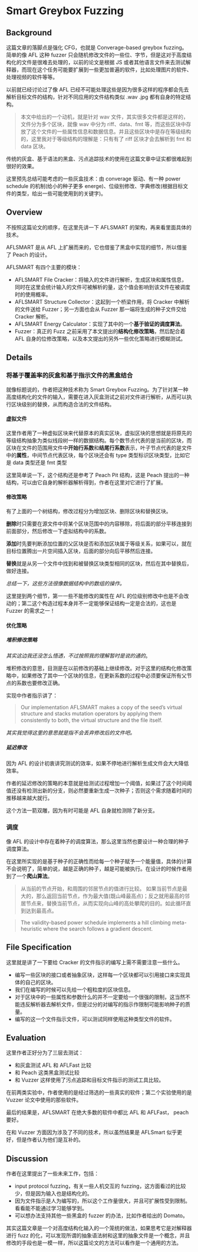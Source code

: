 # Smart Greybox Fuzzing

## Background

这篇文章的落脚点是强化 CFG，也就是 Converage-based greybox fuzzing。简单的像 AFL 这种 fuzzer 只会随机修改文件的一些位、字节，但是这对于高度结构化的文件是很难去处理的，以前的论文是根据 JS 或者其他语言文件来去测试解释器，而现在这个任务可能要扩展到一些更加普遍的软件，比如处理图片的软件、处理视频的软件等等。

以前就已经讨论过了像 AFL 已经不可能处理这些是因为很多这样的程序都会先去解析目标文件的结构，针对不同应用的文件结构类似 .wav .jpg 都有自身的特定结构。

> 本文中给出的一个动机，就是针对 wav 文件，其实很多文件都是这样的，文件分为多个区块，就像 wav 中分为 riff、data、fmt 等，而这些区块中存放了这个文件的一些属性信息和数据信息。并且这些区块中是存在等级结构的，这里我对于等级结构的理解是：只有有了 riff 区块才会去解析到 fmt 和 data 区块。

传统的灰盒、基于语法的黑盒、污点追踪技术的使用在这篇文章中证实都很难起到很好的效果。

这里预先总结可能考虑的一些灰盒技术：由 converage 驱动、有一种 power schedule 的机制(给小的种子更多 energe)、位级别修改、字典修改(根据目标文件的类型，给出一些可能使用到的关键字)。

## Overview

不按照这篇论文的顺序，在这里先讲一下 AFLSMART 的架构，再来看里面具体的技术。

AFLSMART 是从 AFL 上扩展而来的，它也借鉴了黑盒中实现的细节，所以借鉴了 Peach 的设计。

AFLSMART 有四个主要的模块：

* AFLSMART File Cracker：将输入的文件进行解析，生成区块和属性信息，同时在这里会统计输入的文件可被解析的量，这个值会影响到该文件在被调度时的使用概率。
* AFLSMART Structure Collector：这起到一个桥梁作用，将 Cracker 中解析的文件送给 Fuzzer；另一方面也会从 Fuzzer 那一端将生成的种子文件交给 Cracker 解析。
* AFLSMART Energy Calculator：实现了其中的一个**基于验证的调度算法**。
* Fuzzer：真正的 Fuzz 之前采用了本文提出的**结构化修改策略**，然后配合着 AFL 自身的位修改策略，以及本文提出的另外一些优化策略进行模糊测试。

## Details

### 将基于覆盖率的灰盒和基于指示文件的黑盒结合

就像标题说的，作者把这种技术称为 Smart Greybox Fuzzing。为了针对某一种高度结构化的文件的输入，需要在进入灰盒测试之前对文件进行解析，从而可以执行区块级别的替换，从而构造合法的文件结构。

#### 虚拟文件

这里作者用了一种虚拟区块来代替原本的真实区块，虚拟区块的思想就是将原先的等级结构抽象为类似线段树一样的数据结构。每个数节点代表的是当前的区块，而区块在文件的范围用文件中**开始行系数**和**结尾行系数**表示，叶子节点代表的是文件中的**属性**，中间节点代表区块，每个区块还会有 type 类型标识区块类型，比如它是 data 类型还是 fmt 类型

这里简单说一下，这个结构还是参考了 Peach Pit 结构，这是 Peach 提出的一种结构，可以由它自身的解析器解析得到，作者在这里对它进行了扩展。

#### 修改策略

有了上面的一个树结构，修改过程分为增加区块、删除区块和替换区块。

**删除**时只需要在源文件中将某个区块范围中的内容移除，将后面的部分平移连接到前面部分，然后修改一下虚拟结构中的系数。

**添加**时先要判断添加位置的父区块是否和添加区块属于等级关系，如果可以，就在目标位置腾出一片空间插入区块，后面的部分向后平移然后连接。

**替换**就是从另一个文件中找到和被替换区块类型相同的区块，然后在其中替换后，做好连接。

*总结一下，这些方法很像数据结构中的数组的操作。*

这里提到两个细节，第一一些不能修改的属性在 AFL 的位级别修改中也是不会改动的；第二这个构造过程本身并不一定能够保证结构一定是合法的，这也是 Fuzzer 的需求之一！

#### 优化策略

##### 堆积修改策略

*其实这边我还没怎么悟透，不过按照我的理解暂时是说的通的*。

堆积修改的意思，目测是在以前修改的基础上继续修改。对于这里的结构化修改策略中，如果修改了其中一个区块的信息，在更新系数的过程中必须要保证所有父节点的系数也要修改正确。

实现中作者指示讲了：

> Our implementation AFLSMART makes a copy of the seed’s virtual structure and stacks mutation operators by applying them consistently to both, the virtual structure and the ﬁle itself. 

*其实我觉得这里的意思就是指不会丢弃修改后的文件吧。*

##### 延迟修改

因为 AFL 的设计初衷讲究测试的效率，如果不停地进行解析生成文件会大大降低效率。

作者的延迟修改的策略的本意就是给测试过程增加一个阈值，如果过了这个时间阈值还没有检测出新的分支，则必然要重新生成一次种子；否则这个需求随着时间的推移越来越大就行。

这个方法一箭双雕，因为有时可能是 AFL 自身就检测除了新分支。

### 调度

像 AFL 的设计中存在着种子的调度算法，那么这里当然也要设计一种合理的种子调度算法。

在这里所实现的是基于种子的正确性而给每一个种子赋予一个能量值，具体的计算不会说明了，简单的说，越是正确的种子，越是可能被执行。在设计的时候作者用到了一个**爬山算法**。

> 从当前的节点开始，和周围的邻居节点的值进行比较。 如果当前节点是最大的，那么返回当前节点，作为最大值(既山峰最高点)；反之就用最高的邻居节点来，替换当前节点，从而实现向山峰的高处攀爬的目的。如此循环直到达到最高点。

> The validity-based power schedule implements a hill climbing meta-heuristic where the search follows a gradient descent.

## File Specification

这里就是讲了一下要给 Cracker 的文件指示的编写上需不需要注意一些什么。

* 编写一些区块的接口或者抽象区块，这样每一个区块都可以引用接口来实现具体的自己的区块。
* 我们在编写的时候可以先给一个粗粒度的区块信息。
* 对于区块中的一些属性和参数什么的并不一定要给一个很强的限制，这当然不能违反解析器去解析文件，但是过分的对编写的指示作限制可能影响种子的质量。
* 编写的这一个文件指示文件，可以测试同样使用这种类型文件的软件。

## Evaluation

这里作者正好分为了三层去测试：

* 和灰盒测试 AFL 和 AFLFast 比较
* 和 Peach 这类黑盒测试比较
* 和 Vuzzer 这样使用了污点追踪和目标文件指示的测试工具比较。

在前两类实验中，作者使用的是经过筛选的一些真实的软件；第二个实验使用的是 Vuzzer 论文中使用的那些软件。

最后的结果是，AFLSMART 在绝大多数的软件中都比 AFL 和 AFLFast， peach  要好。

在和 Vuzzer 方面因为涉及了不同的技术，所以虽然结果是 AFLSmart 似乎更好，但是作者认为他们是互补的。

## Discussion

作者在这里提出了一些未来工作，包括：

* input protocol fuzzing，有关一些人机交互的 fuzzing，这方面看过的比较少，但是因为输入也是结构化的。
* 因为文件指示是人为编写的，所以这个工作量很大，并且可扩展性受到限制。看看能不能通过学习能够学到。
* 可以想办法支持其他一些黑盒的 fuzzer 的办法，比如作者给出的 Domato。

其实这篇文章是一个对高度结构化输入的一个笼统的做法，如果思考它是对解释器进行 fuzz 的化，可以发现所谓的抽象语法树和这里的抽象文件是一个概念，并且修改的手段也是一模一样，所以这篇论文的方法可以看作是一个通用的方法。

